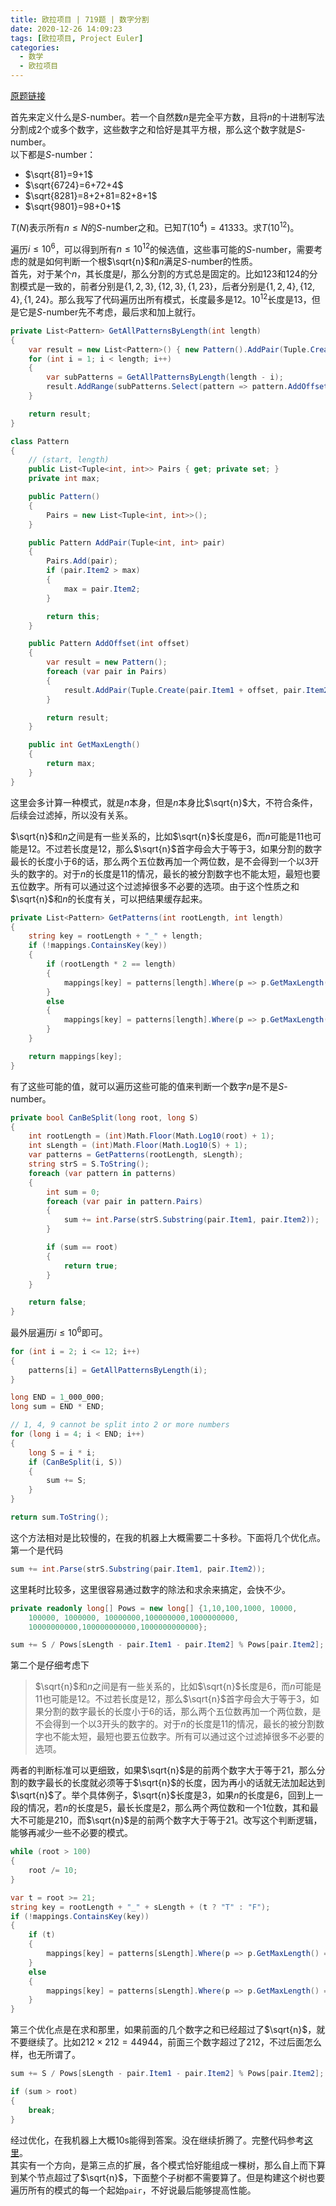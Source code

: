 ```yaml
---
title: 欧拉项目 | 719题 | 数字分割
date: 2020-12-26 14:09:23
tags: [欧拉项目, Project Euler]
categories:
  - 数学
  - 欧拉项目
---
```

[原题链接](https://projecteuler.net/problem=719 "Problem 719 - Project Euler")

首先来定义什么是$S$-number。若一个自然数$n$是完全平方数，且将$n$的十进制写法分割成2个或多个数字，这些数字之和恰好是其平方根，那么这个数字就是$S$-number。  
以下都是$S$-number：  
* $\sqrt{81}=9+1$
* $\sqrt{6724}=6+72+4$
* $\sqrt{8281}=8+2+81=82+8+1$
* $\sqrt{9801}=98+0+1$

$T(N)$表示所有$n\leq N$的$S$-number之和。已知$T(10^4)=41333$。求$T(10^{12})$。

遍历$i\leq 10^6$，可以得到所有$n\leq 10^{12}$的候选值，这些事可能的$S$-number，需要考虑的就是如何判断一个根$\sqrt{n}$和$n$满足$S$-number的性质。  
首先，对于某个$n$，其长度是$l$，那么分割的方式总是固定的。比如$123$和$124$的分割模式是一致的，前者分别是$\{1,2,3\},\{12,3\},\{1,23\}$，后者分别是$\{1,2,4\},\{12,4\},\{1,24\}$。那么我写了代码遍历出所有模式，长度最多是12。$10^{12}$长度是13，但是它是$S$-number先不考虑，最后求和加上就行。

<!-- more -->

``` csharp
private List<Pattern> GetAllPatternsByLength(int length)
{
    var result = new List<Pattern>() { new Pattern().AddPair(Tuple.Create(0, length)) };
    for (int i = 1; i < length; i++)
    {
        var subPatterns = GetAllPatternsByLength(length - i);
        result.AddRange(subPatterns.Select(pattern => pattern.AddOffset(i).AddPair(Tuple.Create(0, i))));
    }

    return result;
}

class Pattern
{
    // (start, length)
    public List<Tuple<int, int>> Pairs { get; private set; }
    private int max;

    public Pattern()
    {
        Pairs = new List<Tuple<int, int>>();
    }

    public Pattern AddPair(Tuple<int, int> pair)
    {
        Pairs.Add(pair);
        if (pair.Item2 > max)
        {
            max = pair.Item2;
        }

        return this;
    }

    public Pattern AddOffset(int offset)
    {
        var result = new Pattern();
        foreach (var pair in Pairs)
        {
            result.AddPair(Tuple.Create(pair.Item1 + offset, pair.Item2));
        }

        return result;
    }

    public int GetMaxLength()
    {
        return max;
    }
}
```
这里会多计算一种模式，就是$n$本身，但是$n$本身比$\sqrt{n}$大，不符合条件，后续会过滤掉，所以没有关系。

$\sqrt{n}$和$n$之间是有一些关系的，比如$\sqrt{n}$长度是6，而$n$可能是11也可能是12。不过若长度是12，那么$\sqrt{n}$首字母会大于等于3，如果分割的数字最长的长度小于6的话，那么两个五位数再加一个两位数，是不会得到一个以3开头的数字的。对于$n$的长度是11的情况，最长的被分割数字也不能太短，最短也要五位数字。所有可以通过这个过滤掉很多不必要的选项。由于这个性质之和$\sqrt{n}$和$n$的长度有关，可以把结果缓存起来。
``` csharp
private List<Pattern> GetPatterns(int rootLength, int length)
{
    string key = rootLength + "_" + length;
    if (!mappings.ContainsKey(key))
    {
        if (rootLength * 2 == length)
        {
            mappings[key] = patterns[length].Where(p => p.GetMaxLength() == rootLength).ToList();
        }
        else
        {
            mappings[key] = patterns[length].Where(p => p.GetMaxLength() == rootLength || p.GetMaxLength() == rootLength - 1).ToList();
        }
    }

    return mappings[key];
}
```

有了这些可能的值，就可以遍历这些可能的值来判断一个数字$n$是不是$S$-number。
``` csharp
private bool CanBeSplit(long root, long S)
{
    int rootLength = (int)Math.Floor(Math.Log10(root) + 1);
    int sLength = (int)Math.Floor(Math.Log10(S) + 1);
    var patterns = GetPatterns(rootLength, sLength);
    string strS = S.ToString();
    foreach (var pattern in patterns)
    {
        int sum = 0;
        foreach (var pair in pattern.Pairs)
        {
            sum += int.Parse(strS.Substring(pair.Item1, pair.Item2));
        }

        if (sum == root)
        {
            return true;
        }
    }

    return false;
}
```

最外层遍历$i\leq 10^6$即可。
``` csharp
for (int i = 2; i <= 12; i++)
{
    patterns[i] = GetAllPatternsByLength(i);
}

long END = 1_000_000;
long sum = END * END;

// 1, 4, 9 cannot be split into 2 or more numbers
for (long i = 4; i < END; i++)
{
    long S = i * i;
    if (CanBeSplit(i, S))
    {
        sum += S;
    }
}

return sum.ToString();
```
这个方法相对是比较慢的，在我的机器上大概需要二十多秒。下面将几个优化点。  
第一个是代码
``` csharp
sum += int.Parse(strS.Substring(pair.Item1, pair.Item2));
```
这里耗时比较多，这里很容易通过数字的除法和求余来搞定，会快不少。
``` csharp
private readonly long[] Pows = new long[] {1,10,100,1000, 10000,
    100000, 1000000, 10000000,100000000,1000000000,
    10000000000,100000000000,1000000000000};

sum += S / Pows[sLength - pair.Item1 - pair.Item2] % Pows[pair.Item2];
```

第二个是仔细考虑下
> $\sqrt{n}$和$n$之间是有一些关系的，比如$\sqrt{n}$长度是6，而$n$可能是11也可能是12。不过若长度是12，那么$\sqrt{n}$首字母会大于等于3，如果分割的数字最长的长度小于6的话，那么两个五位数再加一个两位数，是不会得到一个以3开头的数字的。对于$n$的长度是11的情况，最长的被分割数字也不能太短，最短也要五位数字。所有可以通过这个过滤掉很多不必要的选项。

两者的判断标准可以更细致，如果$\sqrt{n}$是的前两个数字大于等于21，那么分割的数字最长的长度就必须等于$\sqrt{n}$的长度，因为再小的话就无法加起达到$\sqrt{n}$了。举个具体例子，$\sqrt{n}$长度是3，如果$n$的长度是6，回到上一段的情况，若$n$的长度是5，最长长度是2，那么两个两位数和一个1位数，其和最大不可能是210，而$\sqrt{n}$是的前两个数字大于等于21。改写这个判断逻辑，能够再减少一些不必要的模式。
``` csharp
while (root > 100)
{
    root /= 10;
}

var t = root >= 21;
string key = rootLength + "_" + sLength + (t ? "T" : "F");
if (!mappings.ContainsKey(key))
{
    if (t)
    {
        mappings[key] = patterns[sLength].Where(p => p.GetMaxLength() == rootLength).ToList();
    }
    else
    {
        mappings[key] = patterns[sLength].Where(p => p.GetMaxLength() == rootLength || p.GetMaxLength() == rootLength - 1).ToList();
    }
}
```

第三个优化点是在求和那里，如果前面的几个数字之和已经超过了$\sqrt{n}$，就不要继续了。比如$212\times 212=44944$，前面三个数字超过了212，不过后面怎么样，也无所谓了。
``` csharp
sum += S / Pows[sLength - pair.Item1 - pair.Item2] % Pows[pair.Item2];

if (sum > root)
{
    break;
}
```
经过优化，在我机器上大概10s能得到答案。没在继续折腾了。完整代码参考[这里](https://github.com/shenlei149/ProjectEuler/blob/master/ProjectEuler/701-750/S719.cs)。  
其实有一个方向，是第三点的扩展，各个模式恰好能组成一棵树，那么自上而下算到某个节点超过了$\sqrt{n}$，下面整个子树都不需要算了。但是构建这个树也要遍历所有的模式的每一个起始`pair`，不好说最后能够提高性能。
